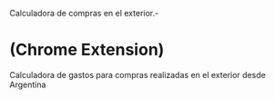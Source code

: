 Calculadora de compras en el exterior.-

(Chrome Extension)
=============================================

Calculadora de gastos para compras realizadas en el exterior desde Argentina
